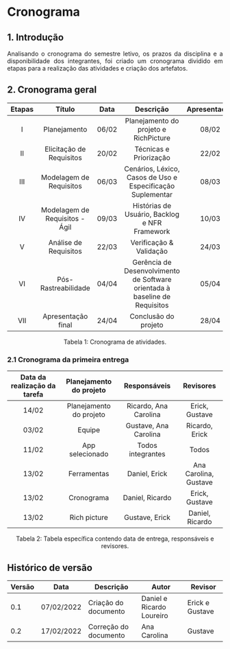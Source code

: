 # Cronograma

## 1. Introdução

<p style="text-align: justify;"> Analisando o cronograma do semestre letivo, os prazos da disciplina e a disponibilidade dos integrantes, foi criado um cronograma dividido em etapas para a realização das atividades e criação dos artefatos.
</p>

## 2. Cronograma geral

<center>

| Etapas | Título       | Data                                           | Descrição        | Apresentação        |
| :----: | :----------: | :--------------------------------------------: | :--------------: | :------------: |
| I    | Planejamento | 06/02 | Planejamento do projeto e RichPicture | 08/02 |
| II   | Elicitação de Requisitos | 20/02 | Técnicas e Priorização | 22/02 |
| III  | Modelagem de Requisitos | 06/03 | Cenários, Léxico, Casos de Uso e Especificação Suplementar | 08/03 |
| IV   | Modelagem de Requisitos - Ágil | 09/03 | Histórias de Usuário, Backlog e NFR Framework | 10/03 |
| V    | Análise de Requisitos | 22/03 | Verificação & Validação | 24/03 |
| VI   | Pós-Rastreabilidade | 04/04 | Gerência de Desenvolvimento de Software orientada à baseline de Requisitos | 05/04 |
| VII  | Apresentação final | 24/04 | Conclusão do projeto | 28/04 |

<figcaption>Tabela 1: Cronograma de atividades.</figcaption>

</center>

### 2.1 Cronograma da primeira entrega

<center>

| Data da realização da tarefa | Planejamento do projeto              | Responsáveis        | Revisores      |
| :----: | :--------------------------------------------: | :--------------: | :------------: |
| 14/02 | Planejamento do projeto | Ricardo, Ana Carolina | Erick, Gustave |
| 03/02 | Equipe | Gustave, Ana Carolina | Ricardo, Erick |
| 11/02 | App selecionado | Todos integrantes | Todos |
| 13/02 | Ferramentas | Daniel, Erick | Ana Carolina, Gustave |
| 13/02 | Cronograma | Daniel, Ricardo | Erick, Gustave |
| 13/02 | Rich picture | Gustave, Erick | Daniel, Ricardo |


<figcaption>Tabela 2: Tabela específica contendo data de entrega, responsáveis e revisores.</figcaption>

</center>

## Histórico de versão

| Versão | Data       | Descrição                                           | Autor        | Revisor        |
| ------ | ---------- | --------------------------------------------------- | ------------ | ------------ |
| 0.1    | 07/02/2022 | Criação do documento | Daniel e Ricardo Loureiro | Erick e Gustave |
| 0.2    | 17/02/2022 | Correção do documento | Ana Carolina | Gustave | 